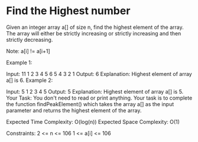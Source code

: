 # Find the Highest number

Given an integer array a[] of size n, find the highest element of the array. The array will either be strictly increasing or strictly increasing and then strictly decreasing.

Note: a[i] != a[i+1] 

Example 1:

Input:
11
1 2 3 4 5 6 5 4 3 2 1
Output: 
6
Explanation: 
Highest element of array a[] is 6.
Example 2:

Input:
5
1 2 3 4 5
Output:
5
Explanation: 
Highest element of array a[] is 5.
Your Task:
You don't need to read or print anything. Your task is to complete the function findPeakElement() which takes the array a[] as the input parameter and returns the highest element of the array.

Expected Time Complexity: O(log(n))
Expected Space Complexity: O(1)

Constraints:
2 <= n <= 106
1 <= a[i] <= 106